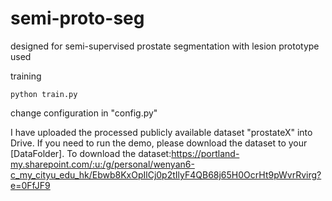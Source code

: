 # semi-proto-seg
designed for semi-supervised prostate segmentation with lesion prototype used 

training

```
python train.py
```
change configuration in "config.py" 

I have uploaded the processed publicly available dataset "prostateX" into Drive. If you need to run the demo, please download the dataset to your [DataFolder].
To download the dataset:https://portland-my.sharepoint.com/:u:/g/personal/wenyan6-c_my_cityu_edu_hk/Ebwb8KxOpIlCj0p2tIlyF4QB68j65H0OcrHt9pWvrRvirg?e=0FfJF9
